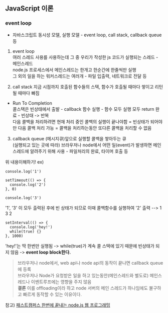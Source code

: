 ## JavaScript 이론 

### event loop

* 자바스크립트 동시성 모델, 실행 모델 - event loop, call stack, callback queue 등

1. event loop  
여러 스레드 사용를 사용하는데 그 중 우리가 작성한 js 코드가 실행되는 스레드 - 메인스레드  
node.js 프로세스에서 메인스레드는 한개고 한순간에 한줄씩만 실행  
그 외의 일을 하는 워커스레드는 여러개 - 파일 입출력, 네트워크로 전달 등

2. call stack
지금 시점까지 호출된 함수들의 스택, 함수가 호출될 때마다 쌓이고 리턴될 때마다 빠짐
  * Run To Completion  
  콜스택은 빈상태에서 출발 - callback 함수 실행 - 함수 모두 실행 모두 return 완료 - 빈상태 -> 반복  
  다음 콜백을 처리하려면 현재 처리 중인 콜백의 실행이 끝나야함 = 빈상태가 되어야만 다음 콜백 처리 가능 = 콜백을 처리하는동안 또다른 콜백을 처리할 수 없음
  
3. callback queue
(메시지큐)앞으로 실행할 콜백을 쌓아두는 큐  
(실행되고 있는 곳에 따라) 브라우저나 node에서 어떤 일(event)가 발생하면 메인스레드에 알려주기 위해 사용 - 파일처리의 완료, 타이머 호출 등

위 내용이해하기! ex)
```
console.log('1')

setTimeout(() => {
  console.log('2')
}, 0)

console.log('3')
```
'1', '3' 이 모두 출력된 후에 빈 상태가 되므로 이때 콜백함수를 실행하여 '2' 출력
--> 1 3 2

```
setInterval(() => {
  console.log('hey!')
  while(true) {}
}, 1000)
```
'hey!'는 딱 한번만 실행됨 -> while(true)가 계속 콜 스택에 있기 때문에 빈상태가 되지 않음 -> **event loop block한다.**

> 브라우저나 node에서, web api나 node api의 동작이 끝나면 callback queue에 등록   
> 브라우저나 Node가 요청받은 일을 하고 있는동안(메인스레드와 별도로) 메인스레드나 이벤트루프에는 영향을 주지 않음    
> **결론** 이를 offloading이라 하고 node 서버의 메인 스레드가 하나임에도 불구하고 빠르게 동작할 수 있는 이유이다.  



참고) [패스트캠퍼스 한번에 끝내는 node.js 웹 프로그래밍](https://fastcampus.co.kr/dev_online_node)
